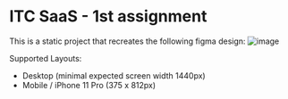 # ITC SaaS - 1st assignment

This is a static project that recreates the following figma design:
![image](https://user-images.githubusercontent.com/87240925/162592005-4db0608a-29f5-4b74-8afe-4782bc88cc06.png)

Supported Layouts:
- Desktop (minimal expected screen width 1440px)
- Mobile / iPhone 11 Pro (375 x 812px)
